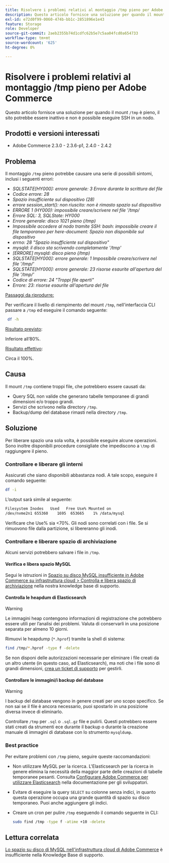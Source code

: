 ```yaml
---
title: Risolvere i problemi relativi al montaggio /tmp pieno per Adobe Commerce
description: Questo articolo fornisce una soluzione per quando il mount "/tmp" è pieno, il sito potrebbe essere inattivo e non è possibile eseguire SSH in un nodo.
exl-id: e72d0f99-0060-474b-bb1c-2851896e1e43
feature: Storage
role: Developer
source-git-commit: 2aeb2355b74d1cdfc62b5e7c5aa04fcd0a654733
workflow-type: tm+mt
source-wordcount: '625'
ht-degree: 0%

---
```


# Risolvere i problemi relativi al montaggio /tmp pieno per Adobe Commerce

Questo articolo fornisce una soluzione per quando il mount `/tmp` è pieno, il sito potrebbe essere inattivo e non è possibile eseguire SSH in un nodo.

## Prodotti e versioni interessati

* Adobe Commerce 2.3.0 - 2.3.6-p1, 2.4.0 - 2.4.2

## Problema

Il montaggio `/tmp` pieno potrebbe causare una serie di possibili sintomi, inclusi i seguenti errori:

* *SQLSTATE[HY000]: errore generale: 3 Errore durante la scrittura del file*
* *Codice errore: 28*
* *Spazio insufficiente sul dispositivo (28)*
* *errore session_start(): non riuscito: non è rimasto spazio sul dispositivo*
* *ERRORE 1 (HY000): impossibile creare/scrivere nel file &#39;/tmp/*
* *Errore SQL: 3, SQLState: HY000*
* *Errore generale: disco 1021 pieno (/tmp)*
* *Impossibile accedere al nodo tramite SSH:*
  *bash: impossibile creare il file temporaneo per here-document: Spazio non disponibile sul dispositivo*
* *errno: 28 &quot;Spazio insufficiente sul dispositivo&quot;*
* *mysqld: il disco sta scrivendo completamente &#39;/tmp&#39;*
* *[ERRORE] mysqld: disco pieno (/tmp)*
* *SQLSTATE[HY000]: errore generale: 1 Impossibile creare/scrivere nel file &#39;/tmp/&#39;*
* *SQLSTATE[HY000]: errore generale: 23 risorse esaurite all&#39;apertura del file &#39;/tmp/&#39;*
* *Codice di errore: 24 &quot;Troppi file aperti&quot;*
* *Errore: 23: risorse esaurite all&#39;apertura del file*


<u>Passaggi da riprodurre:</u>

Per verificare il livello di riempimento del mount `/tmp`, nell&#39;interfaccia CLI passare a `/tmp` ed eseguire il comando seguente:

```bash
 df -h
```

<u>Risultato previsto</u>:

Inferiore all’80%.

<u>Risultato effettivo</u>:

Circa il 100%.

## Causa

Il mount `/tmp` contiene troppi file, che potrebbero essere causati da:

* Query SQL non valide che generano tabelle temporanee di grandi dimensioni e/o troppo grandi.
* Servizi che scrivono nella directory `/tmp`.
* Backup/dump del database rimasti nella directory `/tmp`.

## Soluzione

Per liberare spazio una sola volta, è possibile eseguire alcune operazioni. Sono inoltre disponibili procedure consigliate che impediscono a `\tmp` di raggiungere il pieno.

### Controllare e liberare gli interni

Assicurati che siano disponibili abbastanza nodi. A tale scopo, eseguire il comando seguente:

```bash
df -i
```

L’output sarà simile al seguente:

```bash
Filesystem Inodes   Used   Free Use% Mounted on
/dev/nvme2n1 655360    1695  653665    1% /data/mysql
```

Verificare che Use% sia &lt;70%. Gli nodi sono correlati con i file. Se si rimuovono file dalla partizione, si libereranno gli inodi.

### Controllare e liberare spazio di archiviazione

Alcuni servizi potrebbero salvare i file in `/tmp`.

#### Verifica e libera spazio MySQL

Segui le istruzioni in [Spazio su disco MySQL insufficiente in Adobe Commerce su infrastruttura cloud > Controlla e libera spazio di archiviazione](/help/troubleshooting/database/mysql-disk-space-is-low-on-magento-commerce-cloud.md#check_and_free) nella nostra knowledge base di supporto.

#### Controlla le heapdum di Elasticsearch

>[!WARNING]
>
>Le immagini heap contengono informazioni di registrazione che potrebbero essere utili per l’analisi dei problemi. Valuta di conservarli in una posizione separata per almeno 10 giorni.

Rimuovi le heapdump (`*.hprof`) tramite la shell di sistema:

```bash
find /tmp/*.hprof -type f -delete
```

Se non disponi delle autorizzazioni necessarie per eliminare i file creati da un altro utente (in questo caso, ad Elasticsearch), ma noti che i file sono di grandi dimensioni, [crea un ticket di supporto](/help/help-center-guide/help-center/magento-help-center-user-guide.md#submit-ticket) per gestirli.

#### Controllare le immagini/i backup del database

>[!WARNING]
>
>I backup del database vengono in genere creati per uno scopo specifico. Se non sai se il file è ancora necessario, puoi spostarlo in una posizione diversa invece di eliminarlo.

Controllare `/tmp` per `.sql` o `.sql.gz` file e pulirli. Questi potrebbero essere stati creati da strumenti ece durante il backup o durante la creazione manuale di immagini di database con lo strumento `mysqldump`.

### Best practice

Per evitare problemi con `/tmp` pieno, seguire queste raccomandazioni:

* Non utilizzare MySQL per la ricerca. L&#39;Elasticsearch per la ricerca in genere elimina la necessità della maggior parte delle creazioni di tabelle temporanee pesanti. Consulta [Configurare Adobe Commerce per utilizzare Elasticsearch](https://experienceleague.adobe.com/en/docs/commerce-operations/configuration-guide/search/configure-search-engine) nella documentazione per gli sviluppatori.
* Evitare di eseguire la query `SELECT` su colonne senza indici, in quanto questa operazione occupa una grande quantità di spazio su disco temporaneo. Puoi anche aggiungere gli indici.
* Creare un cron per pulire `/tmp` eseguendo il comando seguente in CLI:

  ```bash
  sudo find /tmp -type f -atime +10 -delete
  ```

## Lettura correlata

[Lo spazio su disco di MySQL nell&#39;infrastruttura cloud di Adobe Commerce](/help/troubleshooting/database/mysql-disk-space-is-low-on-magento-commerce-cloud.md) è insufficiente nella Knowledge Base di supporto.
